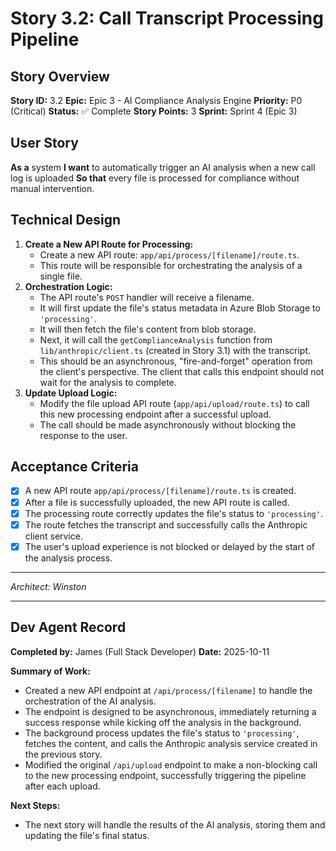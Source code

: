 # Story 3.2: Call Transcript Processing Pipeline

## Story Overview

**Story ID:** 3.2
**Epic:** Epic 3 - AI Compliance Analysis Engine
**Priority:** P0 (Critical)
**Status:** ✅ Complete
**Story Points:** 3
**Sprint:** Sprint 4 (Epic 3)

## User Story
**As a** system
**I want** to automatically trigger an AI analysis when a new call log is uploaded
**So that** every file is processed for compliance without manual intervention.

## Technical Design
1.  **Create a New API Route for Processing:**
    -   Create a new API route: `app/api/process/[filename]/route.ts`.
    -   This route will be responsible for orchestrating the analysis of a single file.
2.  **Orchestration Logic:**
    -   The API route's `POST` handler will receive a filename.
    -   It will first update the file's status metadata in Azure Blob Storage to `'processing'`.
    -   It will then fetch the file's content from blob storage.
    -   Next, it will call the `getComplianceAnalysis` function from `lib/anthropic/client.ts` (created in Story 3.1) with the transcript.
    -   This should be an asynchronous, "fire-and-forget" operation from the client's perspective. The client that calls this endpoint should not wait for the analysis to complete.
3.  **Update Upload Logic:**
    -   Modify the file upload API route (`app/api/upload/route.ts`) to call this new processing endpoint after a successful upload.
    -   The call should be made asynchronously without blocking the response to the user.

## Acceptance Criteria
- [x] A new API route `app/api/process/[filename]/route.ts` is created.
- [x] After a file is successfully uploaded, the new API route is called.
- [x] The processing route correctly updates the file's status to `'processing'`.
- [x] The route fetches the transcript and successfully calls the Anthropic client service.
- [x] The user's upload experience is not blocked or delayed by the start of the analysis process.

---
*Architect: Winston*

---
## Dev Agent Record

**Completed by:** James (Full Stack Developer)
**Date:** 2025-10-11

**Summary of Work:**
- Created a new API endpoint at `/api/process/[filename]` to handle the orchestration of the AI analysis.
- The endpoint is designed to be asynchronous, immediately returning a success response while kicking off the analysis in the background.
- The background process updates the file's status to `'processing'`, fetches the content, and calls the Anthropic analysis service created in the previous story.
- Modified the original `/api/upload` endpoint to make a non-blocking call to the new processing endpoint, successfully triggering the pipeline after each upload.

**Next Steps:**
- The next story will handle the results of the AI analysis, storing them and updating the file's final status.
